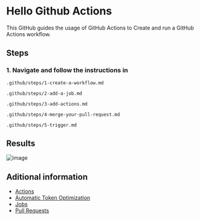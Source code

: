 # Hello Github Actions

This GitHub guides the usage of GitHub Actions to Create and run a GitHub Actions workflow.

## Steps

### 1. Navigate and follow the instructions in

`.github/steps/1-create-a-workflow.md`

`.github/steps/2-add-a-job.md`

`.github/steps/3-add-actions.md`

`.github/steps/4-merge-your-pull-request.md`

`.github/steps/5-trigger.md`

## Results

![image](https://github.com/user-attachments/assets/7ea91881-7c9b-4d11-a20d-277e09a1a568)

## Aditional information

- [Actions](https://docs.github.com/en/actions/writing-workflows/choosing-what-your-workflow-does/using-pre-written-building-blocks-in-your-workflow)
- [Automatic Token Optimization](https://docs.github.com/en/actions/security-for-github-actions/security-guides/automatic-token-authentication)
- [Jobs](https://docs.github.com/en/actions/about-github-actions/understanding-github-actions#jobs)
- [Pull Requests](https://docs.github.com/en/webhooks/webhook-events-and-payloads#pull_request)
